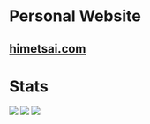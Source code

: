 # Personal Website

## [himetsai.com](https://himetsai.com)

# Stats

![](http://github-profile-summary-cards.vercel.app/api/cards/profile-details?username=himetsai&theme=solarized)
![](http://github-profile-summary-cards.vercel.app/api/cards/most-commit-language?username=himetsai&theme=solarized)
![](http://github-profile-summary-cards.vercel.app/api/cards/stats?username=himetsai&theme=solarized)

